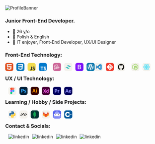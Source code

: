 <img align="center" alt="ProfileBanner" src="https://i.imgur.com/7kVDYJ3.png" />

### Junior Front-End Developer.

- 🐣 26 y/o
- 🐤 Polish & English
- 🐥 IT enjoyer, Front-End Developer, UX/UI Designer

### Front-End Technology:
[<img align="left" alt="HTML5" width="26px" src="https://github.com/cyferak/cyferak.github.io/blob/main/Github/ico/HTML.svg" style="padding-right:10px;" />][github]
[<img align="left" alt="CSS3" width="26px" src="https://github.com/cyferak/cyferak.github.io/blob/main/Github/ico/CSS.svg" style="padding-right:10px;" />][github]
[<img align="left" alt="JavaScript" width="26px" src="https://github.com/cyferak/cyferak.github.io/blob/main/Github/ico/JavaScript.svg" style="padding-right:10px;" />][github]
[<img align="left" alt="TypeScript" width="26px" src="https://github.com/cyferak/cyferak.github.io/blob/main/Github/ico/TypeScript.svg" style="padding-right:10px;" />][github]
[<img align="left" alt="Sass" width="26px" src="https://github.com/cyferak/cyferak.github.io/blob/main/Github/ico/Sass.svg" style="padding-left:10px;" />][github]
[<img align="left" alt="Tailwind" width="26px" src="https://github.com/cyferak/cyferak.github.io/blob/main/Github/ico/TailwindCSS-Light.svg" style="padding-left:10px;" />][github]
[<img align="left" alt="Bootstrap" width="26px" src="https://github.com/cyferak/cyferak.github.io/blob/main/Github/ico/Bootstrap.svg" style="padding-left:10px;" />][github]
[<img align="left" alt="Wordpress" width="26px" src="https://github.com/cyferak/cyferak.github.io/blob/main/Github/ico/Wordpress.svg" style="padding-left:10px;" />][github]
[<img align="left" alt="Visual Studio Code" width="26px" src="https://github.com/cyferak/cyferak.github.io/blob/main/Github/ico/VSCode-Light.svg" style="padding-right:10px;" />][github]
[<img align="left" alt="Git" width="26px" src="https://github.com/cyferak/cyferak.github.io/blob/main/Github/ico/Git.svg" style="padding-right:10px;" />][github]
[<img align="left" alt="GitHub" width="26px" src="https://github.com/cyferak/cyferak.github.io/blob/main/Github/ico/Github-Light.svg" style="padding-right:10px;" />][github]
[<img align="left" alt="NodeJS" width="26px" src="https://github.com/cyferak/cyferak.github.io/blob/main/Github/ico/NodeJS-Light.svg" style="padding-left:10px;" />][github]
[<img align="left" alt="React" width="26px" src="https://github.com/cyferak/cyferak.github.io/blob/main/Github/ico/React-Light.svg" style="padding-left:10px;" />][github]
<br />

### UX / UI Technology:
[<img align="left" alt="Figma" width="26px" src="https://github.com/cyferak/cyferak.github.io/blob/main/Github/ico/Figma-Light.svg" style="padding-left:10px;" />][github]
[<img align="left" alt="Adobe Photoshop" width="26px" src="https://github.com/cyferak/cyferak.github.io/blob/main/Github/ico/Photoshop.svg" style="padding-left:10px;" />][github]
[<img align="left" alt="Adobe Ilustrator" width="26px" src="https://github.com/cyferak/cyferak.github.io/blob/main/Github/ico/Illustrator.svg" style="padding-left:10px;" />][github]
[<img align="left" alt="Adobe Xd" width="26px" src="https://github.com/cyferak/cyferak.github.io/blob/main/Github/ico/XD.svg" style="padding-left:10px;" />][github]
[<img align="left" alt="Adobe Premiere" width="26px" src="https://github.com/cyferak/cyferak.github.io/blob/main/Github/ico/Premiere.svg" style="padding-left:10px;" />][github]
[<img align="left" alt="Adobe AfterEffects" width="26px" src="https://github.com/cyferak/cyferak.github.io/blob/main/Github/ico/AfterEffects.svg" style="padding-left:10px;" />][github]
<br />

### Learning / Hobby / Side Projects:
[<img align="left" alt="Python" width="26px" src="https://github.com/cyferak/cyferak.github.io/blob/main/Github/ico/Python-Light.svg" style="padding-left:10px;" />][github]
[<img align="left" alt="PHP" width="26px" src="https://github.com/cyferak/cyferak.github.io/blob/main/Github/ico/PHP-Light.svg" style="padding-left:10px;" />][github]
[<img align="left" alt="MongoDB" width="26px" src="https://github.com/cyferak/cyferak.github.io/blob/main/Github/ico/MongoDB.svg" style="padding-left:10px;" />][github]
[<img align="left" alt="GitLab" width="26px" src="https://github.com/cyferak/cyferak.github.io/blob/main/Github/ico/GitLab-Light.svg" style="padding-left:10px;" />][github]
[<img align="left" alt="DiscordBots" width="26px" src="https://github.com/cyferak/cyferak.github.io/blob/main/Github/ico/DiscordBots.svg" style="padding-left:10px;" />][github]
[<img align="left" alt="C++" width="26px" src="https://github.com/cyferak/cyferak.github.io/blob/main/Github/ico/CPP.svg" style="padding-left:10px;" />][github]
<br />

### Contact & Socials:
[<img align="left" alt="linkedin" src="https://i.imgur.com/2B4xRWf.png" style="padding-left:10px;" />][linkedin]
[<img align="left" alt="linkedin" src="https://i.imgur.com/P4uvwBK.png" style="padding-left:10px;" />][dribbble]
[<img align="left" alt="linkedin" src="https://i.imgur.com/ws120SA.png" style="padding-left:10px;" />][behance]
[<img align="left" alt="linkedin" src="https://i.imgur.com/Ers5znW.png" style="padding-left:10px;" />][site]

<br />

[linkedin]: https://www.linkedin.com/in/dominik-karczmarczyk-361315225/
[dribbble]: https://dribbble.com/Cyferak
[behance]: https://www.behance.net/Cyferak
[github]: https://github.com/cyferak/cyferak
[site]: https://cyferak.pro/
